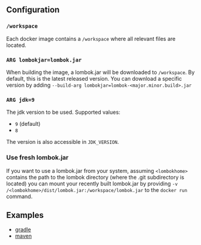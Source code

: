 ## Configuration

### `/workspace`

Each docker image contains a `/workspace` where all relevant files are located.


### `ARG lombokjar=lombok.jar`

When building the image, a lombok.jar will be downloaded to `/workspace`. By default, this is the latest released version. You
can download a specific version by adding `--build-arg lombokjar=lombok-<major.minor.build>.jar`

### `ARG jdk=9`

The jdk version to be used. Supported values:

- `9` (default)
- `8`

The version is also accessible in `JDK_VERSION`.


### Use fresh lombok.jar
If you want to use a lombok.jar from your system, assuming `<lombokhome>` contains the path to the lombok directory (where the .git subdirectory is located)
you can mount your recently built lombok.jar by providing `-v /<lombokhome>/dist/lombok.jar:/workspace/lombok.jar` to the `docker run` command.


## Examples

- [gradle](gradle/readme.md)
- [maven](maven/readme.md)
